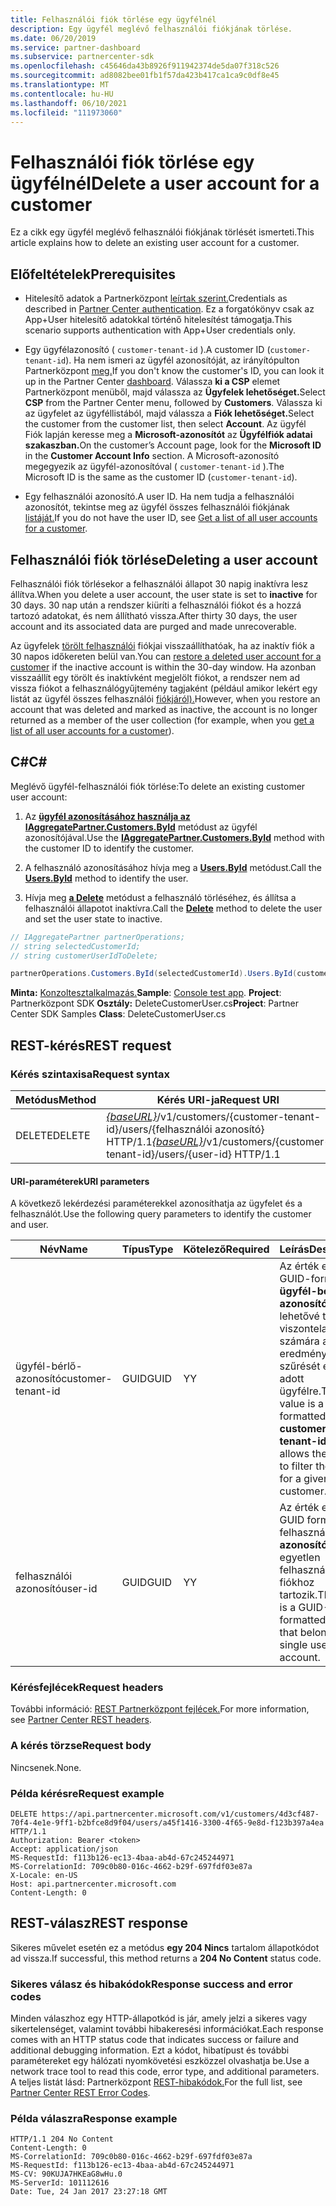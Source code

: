 ```yaml
---
title: Felhasználói fiók törlése egy ügyfélnél
description: Egy ügyfél meglévő felhasználói fiókjának törlése.
ms.date: 06/20/2019
ms.service: partner-dashboard
ms.subservice: partnercenter-sdk
ms.openlocfilehash: c45646da43b8926f911942374de5da07f318c526
ms.sourcegitcommit: ad8082bee01fb1f57da423b417ca1ca9c0df8e45
ms.translationtype: MT
ms.contentlocale: hu-HU
ms.lasthandoff: 06/10/2021
ms.locfileid: "111973060"
---
```

# <a name="delete-a-user-account-for-a-customer"></a><span data-ttu-id="a22a5-103">Felhasználói fiók törlése egy ügyfélnél</span><span class="sxs-lookup"><span data-stu-id="a22a5-103">Delete a user account for a customer</span></span>

<span data-ttu-id="a22a5-104">Ez a cikk egy ügyfél meglévő felhasználói fiókjának törlését ismerteti.</span><span class="sxs-lookup"><span data-stu-id="a22a5-104">This article explains how to delete an existing user account for a customer.</span></span>

## <a name="prerequisites"></a><span data-ttu-id="a22a5-105">Előfeltételek</span><span class="sxs-lookup"><span data-stu-id="a22a5-105">Prerequisites</span></span>

- <span data-ttu-id="a22a5-106">Hitelesítő adatok a Partnerközpont [leírtak szerint.](partner-center-authentication.md)</span><span class="sxs-lookup"><span data-stu-id="a22a5-106">Credentials as described in [Partner Center authentication](partner-center-authentication.md).</span></span> <span data-ttu-id="a22a5-107">Ez a forgatókönyv csak az App+User hitelesítő adatokkal történő hitelesítést támogatja.</span><span class="sxs-lookup"><span data-stu-id="a22a5-107">This scenario supports authentication with App+User credentials only.</span></span>

- <span data-ttu-id="a22a5-108">Egy ügyfélazonosító ( `customer-tenant-id` ).</span><span class="sxs-lookup"><span data-stu-id="a22a5-108">A customer ID (`customer-tenant-id`).</span></span> <span data-ttu-id="a22a5-109">Ha nem ismeri az ügyfél azonosítóját, az irányítópulton Partnerközpont [meg.](https://partner.microsoft.com/dashboard)</span><span class="sxs-lookup"><span data-stu-id="a22a5-109">If you don't know the customer's ID, you can look it up in the Partner Center [dashboard](https://partner.microsoft.com/dashboard).</span></span> <span data-ttu-id="a22a5-110">Válassza **ki a CSP** elemet Partnerközpont menüből, majd válassza az **Ügyfelek lehetőséget.**</span><span class="sxs-lookup"><span data-stu-id="a22a5-110">Select **CSP** from the Partner Center menu, followed by **Customers**.</span></span> <span data-ttu-id="a22a5-111">Válassza ki az ügyfelet az ügyféllistából, majd válassza a **Fiók lehetőséget.**</span><span class="sxs-lookup"><span data-stu-id="a22a5-111">Select the customer from the customer list, then select **Account**.</span></span> <span data-ttu-id="a22a5-112">Az ügyfél Fiók lapján keresse meg a **Microsoft-azonosítót** az **Ügyfélfiók adatai szakaszban.**</span><span class="sxs-lookup"><span data-stu-id="a22a5-112">On the customer’s Account page, look for the **Microsoft ID** in the **Customer Account Info** section.</span></span> <span data-ttu-id="a22a5-113">A Microsoft-azonosító megegyezik az ügyfél-azonosítóval ( `customer-tenant-id` ).</span><span class="sxs-lookup"><span data-stu-id="a22a5-113">The Microsoft ID is the same as the customer ID  (`customer-tenant-id`).</span></span>

- <span data-ttu-id="a22a5-114">Egy felhasználói azonosító.</span><span class="sxs-lookup"><span data-stu-id="a22a5-114">A user ID.</span></span> <span data-ttu-id="a22a5-115">Ha nem tudja a felhasználói azonosítót, tekintse meg az ügyfél összes felhasználói fiókjának [listáját.](get-a-list-of-all-user-accounts-for-a-customer.md)</span><span class="sxs-lookup"><span data-stu-id="a22a5-115">If you do not have the user ID, see [Get a list of all user accounts for a customer](get-a-list-of-all-user-accounts-for-a-customer.md).</span></span>

## <a name="deleting-a-user-account"></a><span data-ttu-id="a22a5-116">Felhasználói fiók törlése</span><span class="sxs-lookup"><span data-stu-id="a22a5-116">Deleting a user account</span></span>

<span data-ttu-id="a22a5-117">Felhasználói fiók törlésekor a felhasználói állapot  30 napig inaktívra lesz állítva.</span><span class="sxs-lookup"><span data-stu-id="a22a5-117">When you delete a user account, the user state is set to **inactive** for 30 days.</span></span> <span data-ttu-id="a22a5-118">30 nap után a rendszer kiüríti a felhasználói fiókot és a hozzá tartozó adatokat, és nem állítható vissza.</span><span class="sxs-lookup"><span data-stu-id="a22a5-118">After thirty 30 days, the user account and its associated data are purged and made unrecoverable.</span></span>

<span data-ttu-id="a22a5-119">Az ügyfelek [törölt felhasználói](restore-a-user-for-a-customer.md) fiókjai visszaállíthatóak, ha az inaktív fiók a 30 napos időkereten belül van.</span><span class="sxs-lookup"><span data-stu-id="a22a5-119">You can [restore a deleted user account for a customer](restore-a-user-for-a-customer.md) if the inactive account is within the 30-day window.</span></span> <span data-ttu-id="a22a5-120">Ha azonban visszaállít egy törölt és inaktívként megjelölt fiókot, a rendszer nem ad vissza fiókot a felhasználógyűjtemény tagjaként (például amikor lekért egy listát az ügyfél összes felhasználói [fiókjáról).](get-a-list-of-all-user-accounts-for-a-customer.md)</span><span class="sxs-lookup"><span data-stu-id="a22a5-120">However, when you restore an account that was deleted and marked as inactive, the account is no longer returned as a member of the user collection (for example, when you [get a list of all user accounts for a customer](get-a-list-of-all-user-accounts-for-a-customer.md)).</span></span>

## <a name="c"></a><span data-ttu-id="a22a5-121">C\#</span><span class="sxs-lookup"><span data-stu-id="a22a5-121">C\#</span></span>

<span data-ttu-id="a22a5-122">Meglévő ügyfél-felhasználói fiók törlése:</span><span class="sxs-lookup"><span data-stu-id="a22a5-122">To delete an existing customer user account:</span></span>

1. <span data-ttu-id="a22a5-123">Az [**ügyfél azonosításához használja az IAggregatePartner.Customers.ById**](/dotnet/api/microsoft.store.partnercenter.customers.icustomercollection.byid) metódust az ügyfél azonosítójával.</span><span class="sxs-lookup"><span data-stu-id="a22a5-123">Use the [**IAggregatePartner.Customers.ById**](/dotnet/api/microsoft.store.partnercenter.customers.icustomercollection.byid) method with the customer ID to identify the customer.</span></span>

2. <span data-ttu-id="a22a5-124">A felhasználó azonosításához hívja meg a [**Users.ById**](/dotnet/api/microsoft.store.partnercenter.customerusers.icustomerusercollection.byid) metódust.</span><span class="sxs-lookup"><span data-stu-id="a22a5-124">Call the [**Users.ById**](/dotnet/api/microsoft.store.partnercenter.customerusers.icustomerusercollection.byid) method to identify the user.</span></span>

3. <span data-ttu-id="a22a5-125">Hívja meg [**a Delete**](/dotnet/api/microsoft.store.partnercenter.customerusers.icustomeruser.delete) metódust a felhasználó törléséhez, és állítsa a felhasználói állapotot inaktívra.</span><span class="sxs-lookup"><span data-stu-id="a22a5-125">Call the [**Delete**](/dotnet/api/microsoft.store.partnercenter.customerusers.icustomeruser.delete) method to delete the user and set the user state to inactive.</span></span>

``` csharp
// IAggregatePartner partnerOperations;
// string selectedCustomerId;
// string customerUserIdToDelete;

partnerOperations.Customers.ById(selectedCustomerId).Users.ById(customerUserIdToDelete).Delete();
```

<span data-ttu-id="a22a5-126">**Minta:** [Konzoltesztalkalmazás.](console-test-app.md)</span><span class="sxs-lookup"><span data-stu-id="a22a5-126">**Sample**: [Console test app](console-test-app.md).</span></span> <span data-ttu-id="a22a5-127">**Project**: Partnerközpont SDK **Osztály:** DeleteCustomerUser.cs</span><span class="sxs-lookup"><span data-stu-id="a22a5-127">**Project**: Partner Center SDK Samples **Class**: DeleteCustomerUser.cs</span></span>

## <a name="rest-request"></a><span data-ttu-id="a22a5-128">REST-kérés</span><span class="sxs-lookup"><span data-stu-id="a22a5-128">REST request</span></span>

### <a name="request-syntax"></a><span data-ttu-id="a22a5-129">Kérés szintaxisa</span><span class="sxs-lookup"><span data-stu-id="a22a5-129">Request syntax</span></span>

| <span data-ttu-id="a22a5-130">Metódus</span><span class="sxs-lookup"><span data-stu-id="a22a5-130">Method</span></span>     | <span data-ttu-id="a22a5-131">Kérés URI-ja</span><span class="sxs-lookup"><span data-stu-id="a22a5-131">Request URI</span></span>                                                                                            |
|------------|--------------------------------------------------------------------------------------------------------|
| <span data-ttu-id="a22a5-132">DELETE</span><span class="sxs-lookup"><span data-stu-id="a22a5-132">DELETE</span></span>     | <span data-ttu-id="a22a5-133">[*{baseURL}*](partner-center-rest-urls.md)/v1/customers/{customer-tenant-id}/users/{felhasználói azonosító} HTTP/1.1</span><span class="sxs-lookup"><span data-stu-id="a22a5-133">[*{baseURL}*](partner-center-rest-urls.md)/v1/customers/{customer-tenant-id}/users/{user-id} HTTP/1.1</span></span> |

#### <a name="uri-parameters"></a><span data-ttu-id="a22a5-134">URI-paraméterek</span><span class="sxs-lookup"><span data-stu-id="a22a5-134">URI parameters</span></span>

<span data-ttu-id="a22a5-135">A következő lekérdezési paraméterekkel azonosíthatja az ügyfelet és a felhasználót.</span><span class="sxs-lookup"><span data-stu-id="a22a5-135">Use the following query parameters to identify the customer and user.</span></span>

| <span data-ttu-id="a22a5-136">Név</span><span class="sxs-lookup"><span data-stu-id="a22a5-136">Name</span></span>                   | <span data-ttu-id="a22a5-137">Típus</span><span class="sxs-lookup"><span data-stu-id="a22a5-137">Type</span></span>     | <span data-ttu-id="a22a5-138">Kötelező</span><span class="sxs-lookup"><span data-stu-id="a22a5-138">Required</span></span> | <span data-ttu-id="a22a5-139">Leírás</span><span class="sxs-lookup"><span data-stu-id="a22a5-139">Description</span></span>                                                                                                               |
|------------------------|----------|----------|---------------------------------------------------------------------------------------------------------------------------|
| <span data-ttu-id="a22a5-140">ügyfél-bérlő-azonosító</span><span class="sxs-lookup"><span data-stu-id="a22a5-140">customer-tenant-id</span></span>     | <span data-ttu-id="a22a5-141">GUID</span><span class="sxs-lookup"><span data-stu-id="a22a5-141">GUID</span></span>     | <span data-ttu-id="a22a5-142">Y</span><span class="sxs-lookup"><span data-stu-id="a22a5-142">Y</span></span>        | <span data-ttu-id="a22a5-143">Az érték egy GUID-formátumú **ügyfél-bérlő-azonosító,** amely lehetővé teszi a viszonteladó számára az eredmények szűrését egy adott ügyfélre.</span><span class="sxs-lookup"><span data-stu-id="a22a5-143">The value is a GUID-formatted **customer-tenant-id** that allows the reseller to filter the results for a given customer.</span></span> |
| <span data-ttu-id="a22a5-144">felhasználói azonosító</span><span class="sxs-lookup"><span data-stu-id="a22a5-144">user-id</span></span>                | <span data-ttu-id="a22a5-145">GUID</span><span class="sxs-lookup"><span data-stu-id="a22a5-145">GUID</span></span>     | <span data-ttu-id="a22a5-146">Y</span><span class="sxs-lookup"><span data-stu-id="a22a5-146">Y</span></span>        | <span data-ttu-id="a22a5-147">Az érték egy GUID formátumú felhasználói **azonosító,** amely egyetlen felhasználói fiókhoz tartozik.</span><span class="sxs-lookup"><span data-stu-id="a22a5-147">The value is a GUID-formatted **user-id** that belongs to a single user account.</span></span>                                          |

### <a name="request-headers"></a><span data-ttu-id="a22a5-148">Kérésfejlécek</span><span class="sxs-lookup"><span data-stu-id="a22a5-148">Request headers</span></span>

<span data-ttu-id="a22a5-149">További információ: [REST Partnerközpont fejlécek.](headers.md)</span><span class="sxs-lookup"><span data-stu-id="a22a5-149">For more information, see [Partner Center REST headers](headers.md).</span></span>

### <a name="request-body"></a><span data-ttu-id="a22a5-150">A kérés törzse</span><span class="sxs-lookup"><span data-stu-id="a22a5-150">Request body</span></span>

<span data-ttu-id="a22a5-151">Nincsenek.</span><span class="sxs-lookup"><span data-stu-id="a22a5-151">None.</span></span>

### <a name="request-example"></a><span data-ttu-id="a22a5-152">Példa kérésre</span><span class="sxs-lookup"><span data-stu-id="a22a5-152">Request example</span></span>

```http
DELETE https://api.partnercenter.microsoft.com/v1/customers/4d3cf487-70f4-4e1e-9ff1-b2bfce8d9f04/users/a45f1416-3300-4f65-9e8d-f123b397a4ea HTTP/1.1
Authorization: Bearer <token>
Accept: application/json
MS-RequestId: f113b126-ec13-4baa-ab4d-67c245244971
MS-CorrelationId: 709c0b80-016c-4662-b29f-697fdf03e87a
X-Locale: en-US
Host: api.partnercenter.microsoft.com
Content-Length: 0
```

## <a name="rest-response"></a><span data-ttu-id="a22a5-153">REST-válasz</span><span class="sxs-lookup"><span data-stu-id="a22a5-153">REST response</span></span>

<span data-ttu-id="a22a5-154">Sikeres művelet esetén ez a metódus **egy 204 Nincs** tartalom állapotkódot ad vissza.</span><span class="sxs-lookup"><span data-stu-id="a22a5-154">If successful, this method returns a **204 No Content** status code.</span></span>

### <a name="response-success-and-error-codes"></a><span data-ttu-id="a22a5-155">Sikeres válasz és hibakódok</span><span class="sxs-lookup"><span data-stu-id="a22a5-155">Response success and error codes</span></span>

<span data-ttu-id="a22a5-156">Minden válaszhoz egy HTTP-állapotkód is jár, amely jelzi a sikeres vagy sikertelenséget, valamint további hibakeresési információkat.</span><span class="sxs-lookup"><span data-stu-id="a22a5-156">Each response comes with an HTTP status code that indicates success or failure and additional debugging information.</span></span> <span data-ttu-id="a22a5-157">Ezt a kódot, hibatípust és további paramétereket egy hálózati nyomkövetési eszközzel olvashatja be.</span><span class="sxs-lookup"><span data-stu-id="a22a5-157">Use a network trace tool to read this code, error type, and additional parameters.</span></span> <span data-ttu-id="a22a5-158">A teljes listát lásd: Partnerközpont [REST-hibakódok.](error-codes.md)</span><span class="sxs-lookup"><span data-stu-id="a22a5-158">For the full list, see [Partner Center REST Error Codes](error-codes.md).</span></span>

### <a name="response-example"></a><span data-ttu-id="a22a5-159">Példa válaszra</span><span class="sxs-lookup"><span data-stu-id="a22a5-159">Response example</span></span>

```http
HTTP/1.1 204 No Content
Content-Length: 0
MS-CorrelationId: 709c0b80-016c-4662-b29f-697fdf03e87a
MS-RequestId: f113b126-ec13-4baa-ab4d-67c245244971
MS-CV: 90KUJA7HKEaG8wHu.0
MS-ServerId: 101112616
Date: Tue, 24 Jan 2017 23:27:18 GMT
```
